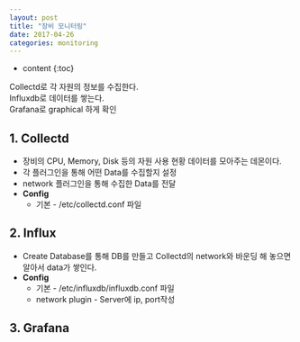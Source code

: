 ```yaml
---
layout: post
title: "장비 모니터링"
date: 2017-04-26
categories: monitoring
---
```


* content
{:toc}

Collectd로 각 자원의 정보를 수집한다.<br>
Influxdb로 데이터를 쌓는다.<br>
Grafana로 graphical 하게 확인<br>

## 1. Collectd
- 장비의 CPU, Memory, Disk 등의 자원 사용 현황 데이터를 모아주는 데몬이다.
- 각 플러그인을 통해 어떤 Data를 수집할지 설정
- network 플러그인을 통해 수집한 Data를 전달
- **Config**  
    * 기본 - /etc/collectd.conf 파일
     
## 2. Influx
* Create Database를 통해 DB를 만들고 Collectd의 network와 바운딩 해 놓으면 알아서 data가 쌓인다.
* **Config**
    * 기본 - /etc/influxdb/influxdb.conf 파일
    * network plugin - Server에 ip, port작성
    
## 3. Grafana